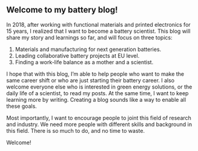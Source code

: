 ## Welcome to my battery blog!

In 2018, after working with functional materials and printed electronics for 15 years, I realized that I want to become a battery scientist.
This blog will share my story and learnings so far, and will focus on three topics:

1.	Materials and manufacturing for next generation batteries.
2.	Leading collaborative battery projects at EU level.
3.	Finding a work-life balance as a mother and a scientist.

I hope that with this blog, I’m able to help people who want to make the same career shift or who are just starting their battery career. I also welcome everyone else who is interested in green energy solutions, or the daily life of a scientist, to read my posts. At the same time, I want to keep learning more by writing. Creating a blog sounds like a way to enable all these goals.

Most importantly, I want to encourage people to joint this field of research and industry. We need more people with different skills and background in this field. There is so much to do, and no time to waste.

Welcome!
